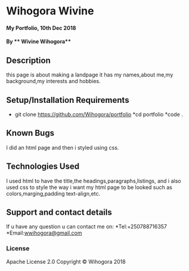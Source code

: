 #   Wihogora Wivine
#### My Portfolio, 10th Dec 2018
#### By ** Wivine Wihogora**
## Description
this page is about making a landpage it has my names,about me,my background,my interests and hobbies.
## Setup/Installation Requirements
* git clone https://github.com/Wihogora/portfolio
*cd portfolio
*code .
## Known Bugs
I did an html page and then i styled using css.
## Technologies Used
I used html to have the title,the headings,paragraphs,listings, and i also used css to style the way i want my html page to be looked such as colors,marging,padding text-align,etc.
## Support and contact details
If u have any question u can contact me on:
*Tel:+250788716357
*Email:wwihogora@gmail.com 
### License
 Apache License 2.0
Copyright © Wihogora 2018 